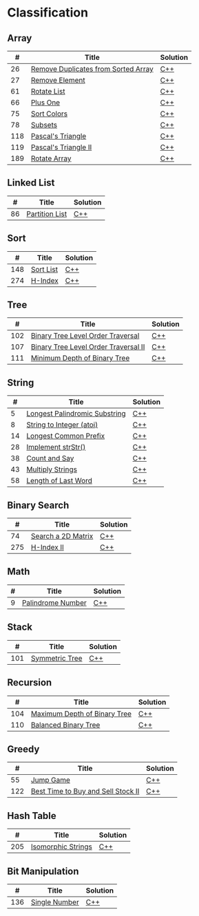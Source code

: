 # Classification

## Array
| # | Title | Solution |
|---|-------|----------|
|26 |[Remove Duplicates from Sorted Array](https://leetcode.com/problems/remove-duplicates-from-sorted-array/)|[C++](https://github.com/BobyZhang/LeetCode/blob/master/LeetCodeSolution/%2326Remove_Duplicates_from_Sorted_Array.cpp)|
|27 |[Remove Element](https://leetcode.com/problems/remove-element/) |[C++](https://github.com/BobyZhang/LeetCode/blob/master/LeetCodeSolution/%2327Remove_Element.cpp)|
|61 |[Rotate List](https://leetcode.com/problems/rotate-list/) |[C++](https://github.com/BobyZhang/LeetCode/blob/master/LeetCodeSolution/%23Rotate_List.cpp) |
|66 |[Plus One](https://leetcode.com/problems/plus-one/) |[C++](https://github.com/BobyZhang/LeetCode/blob/master/LeetCodeSolution/%2366Plus_One.cpp)|
|75 |[Sort Colors](https://leetcode.com/problems/sort-colors/) |[C++](https://github.com/BobyZhang/LeetCode/blob/master/LeetCodeSolution/%2375Sort_Colors.cpp)|
|78 |[Subsets](https://leetcode.com/problems/subsets/) |[C++](https://github.com/BobyZhang/LeetCode/blob/master/LeetCodeSolution/%2378Subsets.cpp)|
|118|[Pascal's Triangle](https://leetcode.com/problems/pascals-triangle/)|[C++](https://github.com/BobyZhang/LeetCode/blob/master/LeetCodeSolution/%23118Pascals_Triangle.cpp)|
|119|[Pascal's Triangle II](https://leetcode.com/problems/pascals-triangle-ii/) |[C++](https://github.com/BobyZhang/LeetCode/blob/master/LeetCodeSolution/%23119Pascals_Triangle_II.cpp)|
|189|[Rotate Array](https://leetcode.com/problems/rotate-array/) |[C++](https://github.com/BobyZhang/LeetCode/blob/master/LeetCodeSolution/%23189Rotate_Array.cpp)|

## Linked List
| # | Title | Solution |
|---|-------|----------|
|86 |[Partition List](https://leetcode.com/problems/partition-list/)|[C++](https://github.com/BobyZhang/LeetCode/blob/master/LeetCodeSolution/%2386Partition_List.cpp)|

## Sort
| # | Title | Solution |
|---|-------|----------|
|148|[Sort List](https://leetcode.com/problems/sort-list/) |[C++](https://github.com/BobyZhang/LeetCode/blob/master/LeetCodeSolution/%23148Sort_List.cpp) |
|274|[H-Index](https://leetcode.com/problems/h-index/) |[C++](https://github.com/BobyZhang/LeetCode/blob/master/LeetCodeSolution/%23274H_Index.cpp) |

## Tree
| # | Title | Solution |
|---|-------|----------|
|102|[Binary Tree Level Order Traversal](https://leetcode.com/problems/binary-tree-level-order-traversal/) |[C++](https://github.com/BobyZhang/LeetCode/blob/master/LeetCodeSolution/%23102Binary_Tree_Level_Order_Traversal.cpp)|
|107|[Binary Tree Level Order Traversal II](https://leetcode.com/problems/binary-tree-level-order-traversal-ii/) |[C++](https://github.com/BobyZhang/LeetCode/blob/master/LeetCodeSolution/%23107Binary_Tree_Level_Order_Traversal_II.cpp)|
|111|[Minimum Depth of Binary Tree](https://leetcode.com/problems/minimum-depth-of-binary-tree/) |[C++](https://github.com/BobyZhang/LeetCode/blob/master/LeetCodeSolution/%23111Minimum_Depth_of_Binary_Tree.cpp)|

## String
| # | Title | Solution |
|---|-------|----------|
|5|[Longest Palindromic Substring](https://leetcode.com/problems/longest-palindromic-substring/) |[C++](https://github.com/BobyZhang/LeetCode/blob/master/LeetCodeSolution/%235Longest_Palindromic_Substring.cpp)|
|8|[String to Integer (atoi)](https://leetcode.com/problems/string-to-integer-atoi/) |[C++](https://github.com/BobyZhang/LeetCode/blob/master/LeetCodeSolution/%238String_to_Integer_(atoi).cpp)|
|14|[Longest Common Prefix](https://leetcode.com/problems/longest-common-prefix/) |[C++](https://github.com/BobyZhang/LeetCode/blob/master/LeetCodeSolution/%238String_to_Integer_(atoi).cpp)|
|28|[Implement strStr()](https://leetcode.com/problems/implement-strstr/) |[C++](https://github.com/BobyZhang/LeetCode/blob/master/LeetCodeSolution/%2328Implement_strStr().cpp)|
|38|[Count and Say](https://leetcode.com/problems/count-and-say/) |[C++](https://github.com/BobyZhang/LeetCode/blob/master/LeetCodeSolution/%2338Count_and_Say.cpp)|
|43|[Multiply Strings](https://leetcode.com/problems/multiply-strings/) |[C++](https://github.com/BobyZhang/LeetCode/blob/master/LeetCodeSolution/%2343Multiply_Strings.cpp)|
|58|[Length of Last Word](https://leetcode.com/problems/length-of-last-word/) |[C++](https://github.com/BobyZhang/LeetCode/blob/master/LeetCodeSolution/%2358Length_of_Last_Word.cpp)|

## Binary Search
| # | Title | Solution |
|---|-------|----------|
|74 |[Search a 2D Matrix](https://leetcode.com/problems/search-a-2d-matrix/) |[C++](https://github.com/BobyZhang/LeetCode/blob/master/LeetCodeSolution/%2374Search_a_2D_Matrix.cpp)|
|275|[H-Index II](https://leetcode.com/problems/h-index-ii/) |[C++](https://github.com/BobyZhang/LeetCode/blob/master/LeetCodeSolution/%23275H_Index_II.cpp)|

## Math
| # | Title | Solution |
|---|-------|----------|
|9  |[Palindrome Number](https://leetcode.com/problems/palindrome-number/) |[C++](https://github.com/BobyZhang/LeetCode/blob/master/LeetCodeSolution/%239Palindrome_Number.cpp)|

## Stack
| # | Title | Solution |
|---|-------|----------|
|101|[Symmetric Tree](https://leetcode.com/problems/symmetric-tree/) |[C++](https://github.com/BobyZhang/LeetCode/blob/master/LeetCodeSolution/%23101Symmetric_Tree.cpp)|

## Recursion
| # | Title | Solution |
|---|-------|----------|
|104|[Maximum Depth of Binary Tree](https://leetcode.com/problems/maximum-depth-of-binary-tree/) |[C++](https://github.com/BobyZhang/LeetCode/blob/master/LeetCodeSolution/%23104Maximum_Depth_of_Binary_Tree.cpp)|
|110|[Balanced Binary Tree](https://leetcode.com/problems/balanced-binary-tree/) |[C++](https://github.com/BobyZhang/LeetCode/blob/master/LeetCodeSolution/%23110Balanced_Binary_Tree.cpp)|

## Greedy
| # | Title | Solution |
|---|-------|----------|
|55 |[Jump Game](https://leetcode.com/problems/jump-game/) |[C++](https://github.com/BobyZhang/LeetCode/blob/master/LeetCodeSolution/%2355Jump_Game.cpp)|
|122|[Best Time to Buy and Sell Stock II](https://leetcode.com/problems/best-time-to-buy-and-sell-stock-ii/) |[C++](https://github.com/BobyZhang/LeetCode/blob/master/LeetCodeSolution/%23122Best_Time_to_Buy_and_Sell_Stock_II.cpp)|

## Hash Table
| # | Title | Solution |
|---|-------|----------|
|205|[Isomorphic Strings](https://leetcode.com/problems/isomorphic-strings/) |[C++](https://github.com/BobyZhang/LeetCode/blob/master/LeetCodeSolution/%23205Isomorphic_Strings.cpp)|

## Bit Manipulation
| # | Title | Solution |
|---|-------|----------|
|136|[Single Number](https://leetcode.com/problems/single-number/) |[C++](https://github.com/BobyZhang/LeetCode/blob/master/LeetCodeSolution/%23136Single_Number.cpp)|

